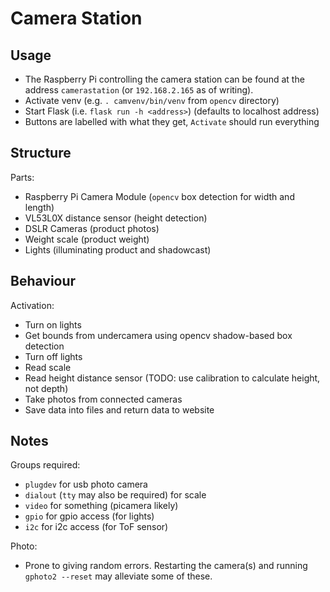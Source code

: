 # Camera Station

## Usage
 - The Raspberry Pi controlling the camera station
 can be found at the address `camerastation` (or `192.168.2.165` as of writing).
 - Activate venv (e.g. `. camvenv/bin/venv` from `opencv` directory)
 - Start Flask (i.e. `flask run -h <address>`) (defaults to localhost address)
 - Buttons are labelled with what they get, `Activate` should run everything

## Structure

Parts:
 - Raspberry Pi Camera Module (`opencv` box detection for width and length)
 - VL53L0X distance sensor (height detection)
 - DSLR Cameras (product photos)
 - Weight scale (product weight)
 - Lights (illuminating product and shadowcast)

## Behaviour

Activation:
 - Turn on lights
 - Get bounds from undercamera using opencv shadow-based box detection
 - Turn off lights
 - Read scale
 - Read height distance sensor (TODO: use calibration to calculate height, not depth)
 - Take photos from connected cameras
 - Save data into files and return data to website

## Notes

Groups required:
 - `plugdev` for usb photo camera
 - `dialout` (`tty` may also be required) for scale
 - `video` for something (picamera likely)
 - `gpio` for gpio access (for lights)
 - `i2c` for i2c access (for ToF sensor)

Photo:
 - Prone to giving random errors.
   Restarting the camera(s) and running `gphoto2 --reset` 
   may alleviate some of these.
